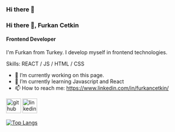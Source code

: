 ### Hi there 👋

### Hi there 👋, Furkan Cetkin
#### Frontend Developer
I'm Furkan from Turkey. I develop myself in frontend technologies.

Skills:  REACT / JS / HTML / CSS

- 🔭 I’m currently working on this page. 
- 🌱 I’m currently learning Javascript and React 
- 📫 How to reach me: https://www.linkedin.com/in/furkancetkin/ 


[<img src='https://cdn.jsdelivr.net/npm/simple-icons@3.0.1/icons/github.svg' alt='github' height='40'>](https://github.com/https://github.com/furkancetkin)  [<img src='https://cdn.jsdelivr.net/npm/simple-icons@3.0.1/icons/linkedin.svg' alt='linkedin' height='40'>](https://www.linkedin.com/in/https://www.linkedin.com/in/furkancetkin//)  

[![Top Langs](https://github-readme-stats.vercel.app/api/top-langs/?username=https://github.com/furkancetkin)](https://github.com/anuraghazra/github-readme-stats)


